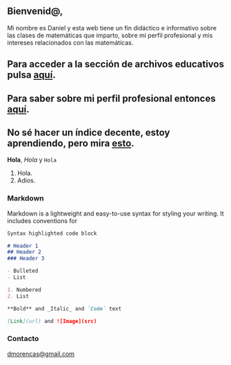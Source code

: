 ## Bienvenid@, 

Mi nombre es Daniel y esta web tiene un fin didáctico e informativo sobre las clases de matemáticas que imparto, sobre mi perfil profesional y mis intereses relacionados con las matemáticas. 

## Para acceder a la sección de archivos educativos pulsa [aquí](Archivos.html). 

## Para saber sobre mi perfil profesional entonces [aquí](Sobremi.html).

## No sé hacer un índice decente, estoy aprendiendo, pero mira [esto](https://www.youtube.com/watch?v=4GicJVYQvcg&list=LLecsc4UOOJfb3kJ5_0Mxe2A&index=39&t=0s).


**Hola**, _Hola_ y `Hola`
1. Hola.
2. Adios.


### Markdown

Markdown is a lightweight and easy-to-use syntax for styling your writing. It includes conventions for

```markdown
Syntax highlighted code block

# Header 1
## Header 2
### Header 3

- Bulleted
- List

1. Numbered
2. List

**Bold** and _Italic_ and `Code` text

[Link](url) and ![Image](src)
```


### Contacto

dmorencas@gmail.com
